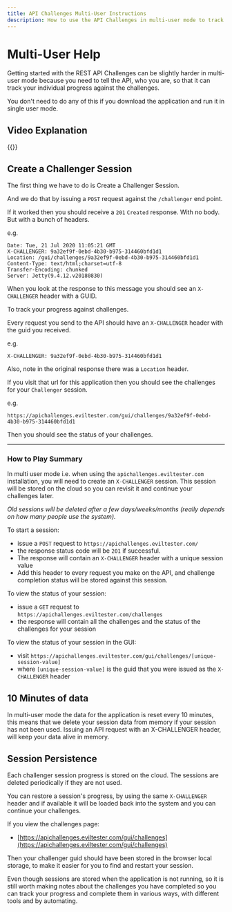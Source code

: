 ```yaml
---
title: API Challenges Multi-User Instructions
description: How to use the API Challenges in multi-user mode to track your progress through the gamified API Testing learning exercises.
---
```


# Multi-User Help

Getting started with the REST API Challenges can be slightly harder in multi-user mode because you need to tell the API, who you are, so that it can track your individual progress against the challenges.

You don't need to do any of this if you download the application and run it in single user mode.

## Video Explanation

{{<youtube-embed key="XBsM9f9xrhI">}}


## Create a Challenger Session

The first thing we have to do is Create a Challenger Session.

And we do that by issuing a `POST` request against the `/challenger` end point.

If it worked then you should receive a `201` `Created` response. With no body. But with a bunch of headers.

e.g.

~~~~~~~~
Date: Tue, 21 Jul 2020 11:05:21 GMT
X-CHALLENGER: 9a32ef9f-0ebd-4b30-b975-314460bfd1d1
Location: /gui/challenges/9a32ef9f-0ebd-4b30-b975-314460bfd1d1
Content-Type: text/html;charset=utf-8
Transfer-Encoding: chunked
Server: Jetty(9.4.12.v20180830)
~~~~~~~~

When you look at the response to this message you should see an `X-CHALLENGER` header with a GUID.

To track your progress against challenges.

Every request you send to the API should have an `X-CHALLENGER` header with the guid you received.

e.g.

~~~~~~~~
X-CHALLENGER: 9a32ef9f-0ebd-4b30-b975-314460bfd1d1
~~~~~~~~

Also, note in the original response there was a `Location` header.

If you visit that url for this application then you should see the challenges for your `Challenger` session.

e.g.

~~~~~~~~
https://apichallenges.eviltester.com/gui/challenges/9a32ef9f-0ebd-4b30-b975-314460bfd1d1
~~~~~~~~

Then you should see the status of your challenges.

---

### How to Play Summary

In multi user mode i.e. when using the `apichallenges.eviltester.com` installation, you will need to create an `X-CHALLENGER` session. This session will be stored on the cloud so you can revisit it and continue your challenges later.

_Old sessions will be deleted after a few days/weeks/months (really depends on how many people use the system)._

To start a session:

- issue a `POST` request to `https://apichallenges.eviltester.com/`
- the response status code will be `201` if successful.
- The response will contain an `X-CHALLENGER` header with a unique session value
- Add this header to every request you make on the API, and challenge completion status will be stored against this session.

To view the status of your session:

- issue a `GET` request to `https://apichallenges.eviltester.com/challenges`
- the response will contain all the challenges and the status of the challenges for your session

To view the status of your session in the GUI:

- visit `https://apichallenges.eviltester.com/gui/challenges/[unique-session-value]`
- where `[unique-session-value]` is the guid that you were issued as the `X-CHALLENGER` header


## 10 Minutes of data

In multi-user mode the data for the application is reset every 10 minutes, this means that we delete your session data from memory if your session has not been used. Issuing an API request with an X-CHALLENGER header, will keep your data alive in memory.

## Session Persistence

Each challenger session progress is stored on the cloud. The sessions are deleted periodically if they are not used.

You can restore a session's progress, by using the same `X-CHALLENGER` header and if available it will be loaded back into the system and you can continue your challenges.

If you view the challenges page:

- [https://apichallenges.eviltester.com/gui/challenges](https://apichallenges.eviltester.com/gui/challenges)

Then your challenger guid should have been stored in the browser local storage, to make it easier for you to find and restart your session.

Even though sessions are stored when the application is not running, so it is still worth making notes about the challenges you have completed so you can track your progress and complete them in various ways, with different tools and by automating.

